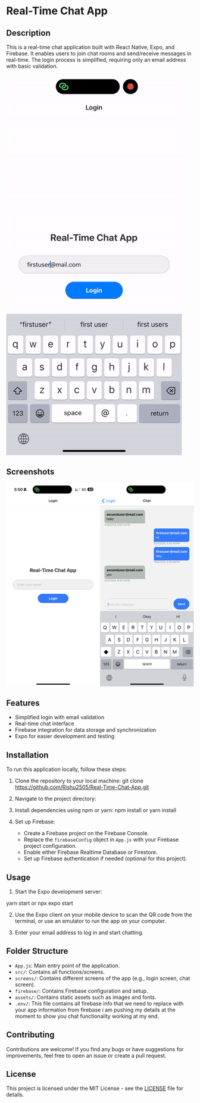 # Real-Time Chat App

## Description

This is a real-time chat application built with React Native, Expo, and Firebase. It enables users to join chat rooms and send/receive messages in real-time. The login process is simplified, requiring only an email address with basic validation.

![DisplayImage](./assets/app.gif)

## Screenshots

![DisplayImage](./assets/app.png)
## Features

- Simplified login with email validation
- Real-time chat interface
- Firebase integration for data storage and synchronization
- Expo for easier development and testing

## Installation

To run this application locally, follow these steps:

1. Clone the repository to your local machine:
git clone https://github.com/Rishu2505/Real-Time-Chat-App.git

2. Navigate to the project directory:


3. Install dependencies using npm or yarn:
npm install
or
yarn install

4. Set up Firebase:
   - Create a Firebase project on the Firebase Console.
   - Replace the `firebaseConfig` object in `App.js` with your Firebase project configuration.
   - Enable either Firebase Realtime Database or Firestore.
   - Set up Firebase authentication if needed (optional for this project).


## Usage

1. Start the Expo development server:

yarn start
or
npx expo start

2. Use the Expo client on your mobile device to scan the QR code from the terminal, or use an emulator to run the app on your computer.

3. Enter your email address to log in and start chatting.

## Folder Structure

- `App.js`: Main entry point of the application.
- `src/`: Contains all functions/screens.
- `screens/`: Contains different screens of the app (e.g., login screen, chat screen).
- `firebase/`: Contains Firebase configuration and setup.
- `assets/`: Contains static assets such as images and fonts.
- `.env/`: This file contains all firebase info that we need to replace with your app information from firebase i am pushing my details at the moment to show you chat functionality working at my end.
## Contributing

Contributions are welcome! If you find any bugs or have suggestions for improvements, feel free to open an issue or create a pull request.

## License

This project is licensed under the MIT License - see the [LICENSE](LICENSE) file for details.
